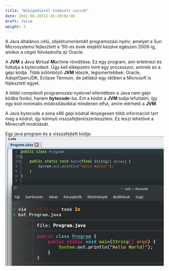 ```yaml
---
title: "Wikipédiáról kimásolt cuccok"
date: 2022-08-20T12:45:28+02:00
draft: false
weight: 3
---
```


A Java általános célú, objektumorientált programozási nyelv, amelyet a Sun Microsystems fejlesztett a ’90-es évek elejétől kezdve egészen 2009-ig, amikor a céget felvásárolta az Oracle.

A **JVM** a **J**ava **V**irtual **M**achine rövidítése. Ez egy program, ami értelmezi és futtatja a bytecodeot. Úgy kell elképzelni mint egy processzor, aminek ez a gépi kódja. Több különböző **JVM** létezik, legismertebbek: Oracle, AdoptOpenJDK, Eclipse Termuin, de példáúl egy időben a Microsoft is fejlesztett egyet. 

A többi compileolt programozási nyelvvel ellentétben a Java nem gépi kódba fordul, hanem **bytecode**-ba. Ezt a kódot a **JVM** tudja lefuttatni, így egy kód minimális módosításokkal mindenen elfut, amire elérhető a **JVM**.

A Java bytecode a sima x86 gépi kódnál lényegesen több információt tart meg a kódról, így könnyű visszafejteni/szerkeszteni. Ez teszi lehetővé a Minecraft modolását.

Egy java program és a visszafejtett kódja:
![java program](/0.png)
